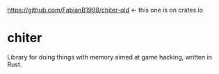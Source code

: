 https://github.com/FabianB1998/chiter-old <- this one is on crates.io

# chiter

Library for doing things with memory aimed at game hacking, written in Rust.
